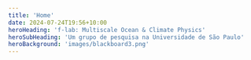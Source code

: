 ```yaml
---
title: 'Home'
date: 2024-07-24T19:56+10:00
heroHeading: 'f-lab: Multiscale Ocean & Climate Physics'
heroSubHeading: 'Um grupo de pesquisa na Universidade de São Paulo'
heroBackground: 'images/blackboard3.png'
---
```

